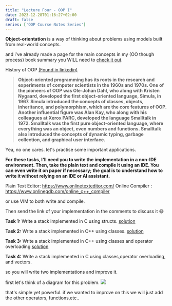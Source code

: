 ```yaml
---
title: "Lecture Four - OOP I"
date: 2023-12-28T01:16:27+02:00
draft: false
series: ['OOP Course Notes Series']
---
```

**Object-orientation** is a way of thinking about problems using models built from real-world concepts.

and i've already made a page for the main concepts in my (OO though process) book summary you WILL need to [check it out](https://albasel.netlify.app/books/object-oriented-thought-process/object-oriented-thought-process/ "check it out").

History of OOP [(Found in linkedin)](https://www.linkedin.com/advice/0/how-did-oop-evolve-from-procedural "(Found in linkedin)")

> **Object-oriented programming has its roots in the research and experiments of computer scientists in the 1960s and 1970s. One of the pioneers of OOP was Ole-Johan Dahl, who along with Kristen Nygaard, developed the first object-oriented language, Simula, in 1967. Simula introduced the concepts of classes, objects, inheritance, and polymorphism, which are the core features of OOP. Another influential figure was Alan Kay, who along with his colleagues at Xerox PARC, developed the language Smalltalk in 1972. Smalltalk was the first pure object-oriented language, where everything was an object, even numbers and functions. Smalltalk also introduced the concepts of dynamic typing, garbage collection, and graphical user interface.**

Yea, no one cares.
let's practise some important applications.

**For these tasks, I'll need you to write the implementation in a non-IDE environment. Then, take the plain text and compile it using an IDE. You can even write it on paper if necessary; the goal is to understand how to write it without relying on an IDE or AI assistant.**

Plain Text Editor: https://www.onlinetexteditor.com/
Online Compiler : https://www.onlinegdb.com/online_c++_compiler

or use VIM to both write and compile.

Then send the link of your implementation in the comments to discuss it :smile:

**Task 1:** Write a stack implemented in C using structs. [solution](https://onlinegdb.com/cpIQFkSWW "solution")

**Task 2:** Write a stack implemented in C++ using classes. [solution](https://onlinegdb.com/Z2lGNFPIG "solution")

**Task 3:** Write a stack implemented in C++ using classes and operator overloading [solution](https://onlinegdb.com/_yRE1oirI "solution")

**Task 4:** Write a stack implemented in C using classes,operator overloading, and vectors.


so you will write two implementations and improve it.

first let's think of a diagram for this problem.
![](https://i.postimg.cc/13ZVHt5X/Untitled.png)

that's simple yet powerful.
if we wanted to improve on this we will just add the other operators, functions,etc..

